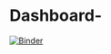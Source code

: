 # Dashboard- 
[![Binder](https://mybinder.org/badge_logo.svg)](https://mybinder.org/v2/gh/sumaiyazainab/Dashboard-/main?urlpath=https%3A%2F%2Fhub.comp-teach.qmul.ac.uk%2Fuser%2Fbt251017%2Flab%2Ftree%2Fcoding_for_scientists%2Fdiy-covid19dash%2FDashboard.ipynb)

